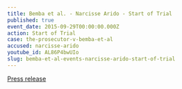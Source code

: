 ```yaml
---
title: Bemba et al. - Narcisse Arido - Start of Trial
published: true
event_date: 2015-09-29T00:00:00.000Z
action: Start of Trial
case: the-prosecutor-v-bemba-et-al
accused: narcisse-arido
youtube_id: AL86P4bwUIo
slug: bemba-et-al-events-narcisse-arido-start-of-trial
---
```



[Press release](https://www.icc-cpi.int/pages/item.aspx?name=PR1155)